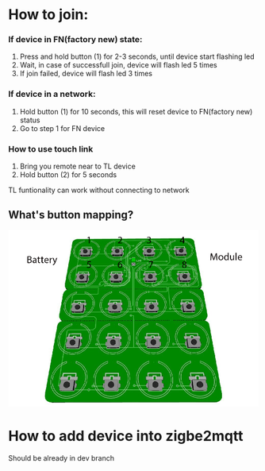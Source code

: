 # How to join:
### If device in FN(factory new) state:
1. Press and hold button (1) for 2-3 seconds, until device start flashing led
2. Wait, in case of successfull join, device will flash led 5 times
3. If join failed, device will flash led 3 times

### If device in a network:
1. Hold button (1) for 10 seconds, this will reset device to FN(factory new) status
2. Go to step 1 for FN device



### How to use touch link
1. Bring you remote near to TL device
2. Hold button (2) for 5 seconds

TL funtionality can work without connecting to network


## What's button mapping?
![Here](./images/zigbee_keypad22.png)

# How to add device into zigbe2mqtt
Should be already in dev branch 



